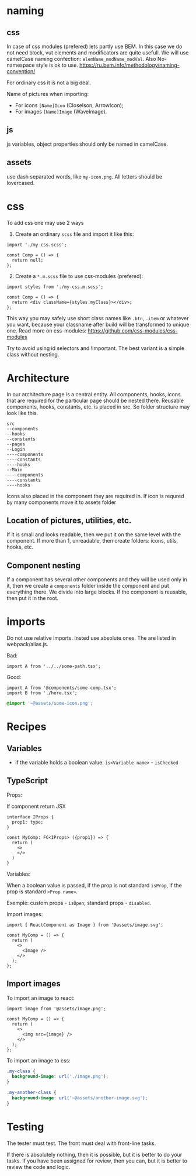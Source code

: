 # naming

## css

In case of css modules (prefered) lets partly use BEM. In this case we do not need block, vut elements and modificators are quite usefull. We will use camelCase naming confection: `elemName_modName_modVal`. Also No-namespace style is ok to use.
https://ru.bem.info/methodology/naming-convention/

For ordinary css it is not a big deal.

Name of pictures when importing:

- For icons `[Name]Icon` (CloseIson, ArrowIcon);
- For images `[Name]Image` (WaveImage).

## js

js variables, object properties should only be named in camelCase.

## assets

use dash separated words, like `my-icon.png`. All letters should be lovercased.

# css

To add css one may use 2 ways

1. Create an ordinary `scss` file and import it like this:

```tsx
import './my-css.scss';

const Comp = () => {
  return null;
};
```

2. Create a `*.m.scss` file to use css-modules (prefered):

```tsx
import styles from './my-css.m.scss';

const Comp = () => {
  return <div className={styles.myClass}></div>;
};
```

This way you may safely use short class names like `.btn`, `.item` or whatever you want, because your classname after build will be transformed to unique one. Read more on css-modules: https://github.com/css-modules/css-modules

Try to avoid using id selectors and !important. The best variant is a simple class without nesting.

# Architecture

In our architecture page is a central entity. All components, hooks, icons that are required for the particular page should be nested there. Reusable components, hooks, constants, etc. is placed in src. So folder structure may look like this.

```
src
--components
--hooks
--constants
--pages
--Login
----components
----constants
----hooks
--Main
----components
----constants
----hooks
```

Icons also placed in the component they are required in. If icon is requred by many components move it to assets folder

## Location of pictures, utilities, etc.

If it is small and looks readable, then we put it on the same level with the component.
If more than 1, unreadable, then create folders: icons, utils, hooks, etc.

## Component nesting

If a component has several other components and they will be used only in it, then we create a `components` folder inside the component and put everything there.
We divide into large blocks.
If the component is reusable, then put it in the root.

# imports

Do not use relative imports. Insted use absolute ones. The are listed in webpack/alias.js.

Bad:

```tsx
import A from '../../some-path.tsx';
```

Good:

```tsx
import A from '@components/some-comp.tsx';
import B from './here.tsx';
```

```scss
@import '~@assets/some-icon.png';
```

# Recipes

## Variables

- if the variable holds a boolean value: `is<Variable name>` - `isChecked`

## TypeScript

Props:

If component return JSX

```tsx
interface IProps {
  prop1: type;
}

const MyComp: FC<IProps> ({prop1}) => {
  return (
    <>
    </>
  )
}
```

Variables:

When a boolean value is passed, if the prop is not standard `isProp`, if the prop is standard `<Prop name>`.

Exemple: custom props - `isOpen`; standard props - `disabled`.

Import images:

```tsx
import { ReactComponent as Image } from '@assets/image.svg';

const MyComp = () => {
  return (
    <>
      <Image />
    </>
  );
};
```

## Import images

To import an image to react:

```tsx
import image from '@assets/image.png';

const MyComp = () => {
  return (
    <>
      <img src={image} />
    </>
  );
};
```

To import an image to css:

```scss
.my-class {
  background-image: url('./image.png');
}

.my-another-class {
  background-image: url('~@assets/another-image.svg');
}
```

# Testing

The tester must test.
The front must deal with front-line tasks.

If there is absolutely nothing, then it is possible, but it is better to do your tasks.
If you have been assigned for review, then you can, but it is better to review the code and logic.
